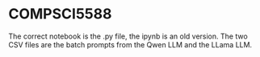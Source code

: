# COMPSCI5588

The correct notebook is the .py file, the ipynb is an old version. The two CSV files are the batch prompts from the Qwen LLM and the LLama LLM. 
